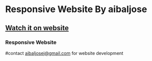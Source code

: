# Responsive Website By aibaljose
## [Watch it on website](https://aibaljose.github.io)
### Responsive Website
#contact aibaljosej@gmail.com for website development 

